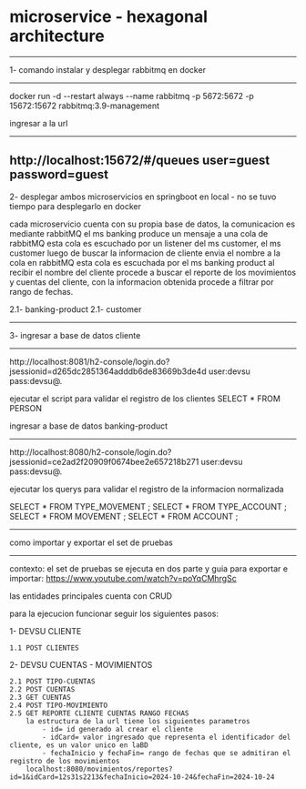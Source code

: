 # microservice - hexagonal architecture

---------------------------------------
1- comando instalar y desplegar rabbitmq en docker
***********************
docker run -d --restart always --name rabbitmq -p 5672:5672 -p 15672:15672 rabbitmq:3.9-management

ingresar a la url
**********************
http://localhost:15672/#/queues
user=guest
password=guest
-------------------------------

2- desplegar ambos microservicios en springboot en local - no se tuvo tiempo para desplegarlo en docker

cada microservicio cuenta con su propia base de datos, la comunicacion es mediante rabbitMQ el ms banking  produce un mensaje a una cola de rabbitMQ esta cola es escuchado por un listener del ms customer, el ms customer luego de buscar la informacion de cliente envia el nombre a la cola en rabbitMQ esta cola es escuchada por el ms banking product al recibir el nombre del cliente procede a buscar el reporte de los movimientos y cuentas del cliente, con la informacion obtenida procede a filtrar por rango de fechas.

2.1- banking-product
2.1- customer

-------------------------------

3- ingresar a base de datos cliente
********************************
http://localhost:8081/h2-console/login.do?jsessionid=d265dc2851364adddb6de83669b3de4d
user:devsu
pass:devsu@.

ejecutar el script para validar el registro de los clientes
SELECT * FROM PERSON 

ingresar a base de datos banking-product
********************************
http://localhost:8080/h2-console/login.do?jsessionid=ce2ad2f20909f0674bee2e657218b271
user:devsu
pass:devsu@.

ejecutar los querys para validar el registro de la informacion normalizada

SELECT * FROM TYPE_MOVEMENT ;
SELECT * FROM TYPE_ACCOUNT ;
SELECT * FROM MOVEMENT ;
SELECT * FROM ACCOUNT ;

------------------------------------

como importar y exportar el set de pruebas
**************************************

contexto: el set de pruebas se ejecuta en dos parte y guia para exportar e importar:
https://www.youtube.com/watch?v=poYqCMhrgSc

las entidades principales cuenta con CRUD

para la ejecucion funcionar seguir los siguientes pasos:

1- DEVSU CLIENTE

	1.1 POST CLIENTES

2- DEVSU CUENTAS - MOVIMIENTOS

	2.1 POST TIPO-CUENTAS
	2.2 POST CUENTAS
	2.3 GET CUENTAS
	2.4 POST TIPO-MOVIMIENTO
	2.5 GET REPORTE CLIENTE CUENTAS RANGO FECHAS
		la estructura de la url tiene los siguientes parametros
			- id= id generado al crear el cliente
			- idCard= valor ingresado que representa el identificador del cliente, es un valor unico en laBD
			- fechaInicio y fechaFin= rango de fechas que se admitiran el registro de los movimientos 
		localhost:8080/movimientos/reportes?id=1&idCard=12s31s2213&fechaInicio=2024-10-24&fechaFin=2024-10-24

